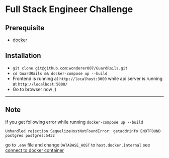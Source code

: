 # Full Stack Engineer Challenge

## Prerequisite
  * [docker](https://www.docker.com)

## Installation
  * `git clone git@github.com:wonderer007/GuardRails.git`
  * `cd GuardRails && docker-compose up --build`
  * Frontend is running at `http://localhost:3000` while api server is running at `http://localhost:5000/`
  * Go to browser now ;)
  ___

## Note
  If you get following error while running `docker-compose up --build`

  ```
  Unhandled rejection SequelizeHostNotFoundError: getaddrinfo ENOTFOUND postgres postgres:5432
  ```

  go to `.env` file and change `DATABASE_HOST` to `host.docker.internal` see [connect to docker container](https://stackoverflow.com/questions/24319662/from-inside-of-a-docker-container-how-do-i-connect-to-the-localhost-of-the-mach)
